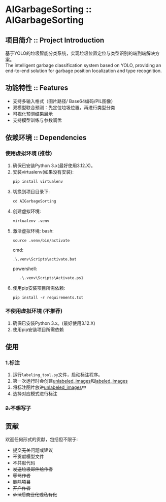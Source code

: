 # AIGarbageSorting :: AIGarbageSorting

## 项目简介 :: Project Introduction  
基于YOLO的垃圾智能分类系统，实现垃圾位置定位与类型识别的端到端解决方案。  
The intelligent garbage classification system based on YOLO, providing an end-to-end solution for garbage position localization and type recognition.

## 功能特性 :: Features  
- 支持多输入格式（图片路径/ Base64编码/PIL图像）  
- 双模型联合预测：先定位垃圾位置，再进行类型分类  
- 可视化预测结果展示  
- 支持模型训练与参数调优  

## 依赖环境 :: Dependencies
### 使用虚拟环境 (推荐)
1. 确保已安装Python 3.x(最好使用3.12.X)。
2. 安装virtualenv(如果没有安装):
   ```commandline
   pip install virtualenv
   ```
3. 切换到项目目录下:
   ```commandline
   cd AIGarbageSorting
   ```
4. 创建虚拟环境:
   ```commandline
   virtualenv .venv
   ```
5. 激活虚拟环境:
   bash:
   ```commandline
   source .venv/bin/activate
   ```
   cmd:
   ```commandline
   .\.venv\Scripts\activate.bat
   ```
   powershell:
   ```commandline
      .\.venv\Scripts\Activate.ps1
   ```
6. 使用pip安装项目所需依赖:
   ```commandline
   pip install -r requirements.txt
   ```
### 不使用虚拟环境 (不推荐)
1. 确保已安装Python 3.x。(最好使用3.12.X)
2. 使用pip安装项目所需依赖
## 使用
### 1.标注
1. 运行`labeling_tool.py`文件，启动标注程序。
2. 第一次运行时会创建[unlabeled_images](unlabeled_images)和[labeled_images](labeled_images)
3. 将标注图片放进[unlabeled_images](unlabeled_images)中
4. 选择对应模式进行标注
### ~~2.不想写了~~

## 贡献
欢迎任何形式的贡献，包括但不限于:
- 提交~~无关~~问题或建议
- ~~不~~贡献模型文件
- ~~不~~共献代码
- ~~发送垃圾邮件给作者~~
- ~~辱骂作者~~
- ~~删除项目~~
- ~~开户作者~~
- ~~skid后商业化或私有化~~
